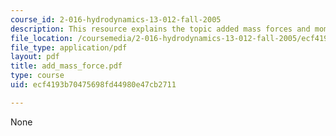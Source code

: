 ```yaml
---
course_id: 2-016-hydrodynamics-13-012-fall-2005
description: This resource explains the topic added mass forces and moments.
file_location: /coursemedia/2-016-hydrodynamics-13-012-fall-2005/ecf4193b70475698fd44980e47cb2711_add_mass_force.pdf
file_type: application/pdf
layout: pdf
title: add_mass_force.pdf
type: course
uid: ecf4193b70475698fd44980e47cb2711

---
```

None